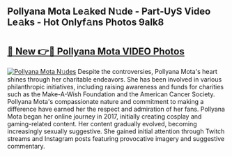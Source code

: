 ## Pollyana Mota Le𝚊ked N𝚞de - Part-UyS Video Le𝚊ks - Hot Onlyf𝚊ns Photos 9aIk8

# <h2><a href="http://ab75502.deff.icu/?id=Pollyana+Mota">🔗 New 👉🔴 Pollyana Mota VIDEO Photos</a></h2>

[![Pollyana Mota N𝚞des](https://i.imgur.com/rIISA9y.gif)](http://ab75502.deff.icu/?id=Pollyana+Mota)
Despite the controversies, Pollyana Mota's heart shines through her charitable endeavors. She has been involved in various philanthropic initiatives, including raising awareness and funds for charities such as the Make-A-Wish Foundation and the American Cancer Society. Pollyana Mota's compassionate nature and commitment to making a difference have earned her the respect and admiration of her fans. Pollyana Mota began her online journey in 2017, initially creating cosplay and gaming-related content. Her content gradually evolved, becoming increasingly sexually suggestive. She gained initial attention through Twitch streams and Instagram posts featuring provocative imagery and suggestive commentary.
